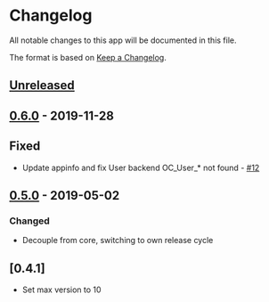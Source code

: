 # Changelog

All notable changes to this app will be documented in this file.

The format is based on [Keep a Changelog](http://keepachangelog.com/en/1.0.0/).

## [Unreleased]

## [0.6.0] - 2019-11-28

## Fixed

- Update appinfo and fix User backend OC_User_* not found - [#12](https://github.com/owncloud/user_external/issues/12)

## [0.5.0] - 2019-05-02

### Changed

- Decouple from core, switching to own release cycle

## [0.4.1]

- Set max version to 10

[Unreleased]: https://github.com/owncloud/user_external/compare/v0.6.0...master
[0.6.0]: https://github.com/owncloud/user_external/compare/v0.5.0...v0.6.0
[0.5.0]: https://github.com/owncloud/user_external/compare/v0.4.1...v0.5.0
